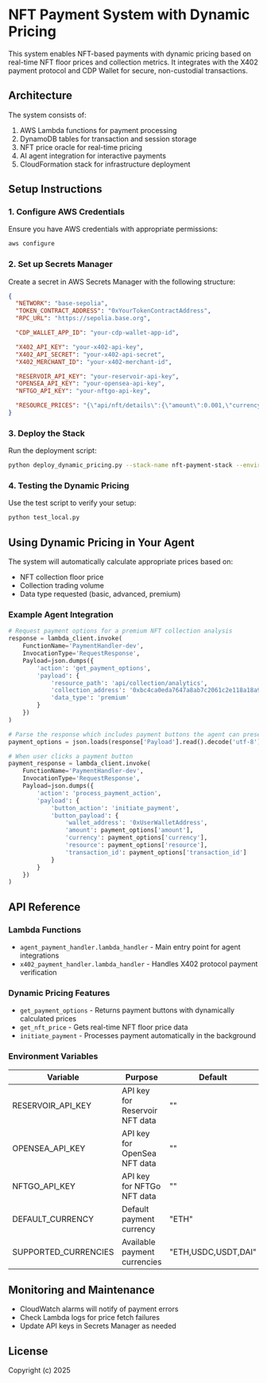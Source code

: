 # NFT Payment System with Dynamic Pricing

This system enables NFT-based payments with dynamic pricing based on real-time NFT floor prices and collection metrics. It integrates with the X402 payment protocol and CDP Wallet for secure, non-custodial transactions.

## Architecture

The system consists of:

1. AWS Lambda functions for payment processing
2. DynamoDB tables for transaction and session storage
3. NFT price oracle for real-time pricing
4. AI agent integration for interactive payments
5. CloudFormation stack for infrastructure deployment

## Setup Instructions

### 1. Configure AWS Credentials

Ensure you have AWS credentials with appropriate permissions:

```bash
aws configure
```

### 2. Set up Secrets Manager

Create a secret in AWS Secrets Manager with the following structure:

```json
{
  "NETWORK": "base-sepolia",
  "TOKEN_CONTRACT_ADDRESS": "0xYourTokenContractAddress", 
  "RPC_URL": "https://sepolia.base.org",

  "CDP_WALLET_APP_ID": "your-cdp-wallet-app-id",

  "X402_API_KEY": "your-x402-api-key",
  "X402_API_SECRET": "your-x402-api-secret",
  "X402_MERCHANT_ID": "your-x402-merchant-id",

  "RESERVOIR_API_KEY": "your-reservoir-api-key",
  "OPENSEA_API_KEY": "your-opensea-api-key",
  "NFTGO_API_KEY": "your-nftgo-api-key",

  "RESOURCE_PRICES": "{\"api/nft/details\":{\"amount\":0.001,\"currency\":\"ETH\"},\"api/collection\":{\"amount\":0.005,\"currency\":\"ETH\"}}"
}
```

### 3. Deploy the Stack

Run the deployment script:

```bash
python deploy_dynamic_pricing.py --stack-name nft-payment-stack --environment dev --secrets-arn <your-secret-arn>
```

### 4. Testing the Dynamic Pricing

Use the test script to verify your setup:

```bash
python test_local.py
```

## Using Dynamic Pricing in Your Agent

The system will automatically calculate appropriate prices based on:
- NFT collection floor price
- Collection trading volume
- Data type requested (basic, advanced, premium)

### Example Agent Integration

```python
# Request payment options for a premium NFT collection analysis
response = lambda_client.invoke(
    FunctionName='PaymentHandler-dev',
    InvocationType='RequestResponse',
    Payload=json.dumps({
        'action': 'get_payment_options',
        'payload': {
            'resource_path': 'api/collection/analytics',
            'collection_address': '0xbc4ca0eda7647a8ab7c2061c2e118a18a936f13d',
            'data_type': 'premium'
        }
    })
)

# Parse the response which includes payment buttons the agent can present
payment_options = json.loads(response['Payload'].read().decode('utf-8'))

# When user clicks a payment button
payment_response = lambda_client.invoke(
    FunctionName='PaymentHandler-dev',
    InvocationType='RequestResponse',
    Payload=json.dumps({
        'action': 'process_payment_action',
        'payload': {
            'button_action': 'initiate_payment',
            'button_payload': {
                'wallet_address': '0xUserWalletAddress',
                'amount': payment_options['amount'],
                'currency': payment_options['currency'],
                'resource': payment_options['resource'],
                'transaction_id': payment_options['transaction_id']
            }
        }
    })
)
```

## API Reference

### Lambda Functions

- `agent_payment_handler.lambda_handler` - Main entry point for agent integrations
- `x402_payment_handler.lambda_handler` - Handles X402 protocol payment verification

### Dynamic Pricing Features

- `get_payment_options` - Returns payment buttons with dynamically calculated prices
- `get_nft_price` - Gets real-time NFT floor price data
- `initiate_payment` - Processes payment automatically in the background

### Environment Variables

| Variable | Purpose | Default |
|----------|---------|---------|
| RESERVOIR_API_KEY | API key for Reservoir NFT data | "" |
| OPENSEA_API_KEY | API key for OpenSea NFT data | "" |
| NFTGO_API_KEY | API key for NFTGo NFT data | "" |
| DEFAULT_CURRENCY | Default payment currency | "ETH" |
| SUPPORTED_CURRENCIES | Available payment currencies | "ETH,USDC,USDT,DAI" |

## Monitoring and Maintenance

- CloudWatch alarms will notify of payment errors
- Check Lambda logs for price fetch failures
- Update API keys in Secrets Manager as needed

## License

Copyright (c) 2025
